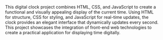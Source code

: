 This digital clock project combines HTML, CSS, and JavaScript to create a functional and visually appealing display of the current time. Using HTML for structure, CSS for styling, and JavaScript for real-time updates, the clock provides an elegant interface that dynamically updates every second. This project showcases the integration of front-end web technologies to create a practical application for displaying time digitally.

